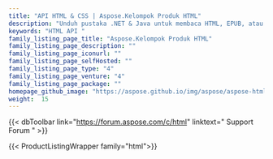 ```yaml
---
title: "API HTML & CSS | Aspose.Kelompok Produk HTML"
description: "Unduh pustaka .NET & Java untuk membaca HTML, EPUB, atau MHTML. Edit atau render ke PDF, Gambar, Penurunan Harga, MHTML. Gabungkan HTML, EPUB atau ekstrak teks & gambar dari file HTML, XHTML, MHTML, EPUB, SVG."
keywords: "HTML API "
family_listing_page_title: "Aspose.Kelompok Produk HTML"
family_listing_page_description: ""
family_listing_page_iconurl: ""
family_listing_page_selfHosted: ""
family_listing_page_type: "4"
family_listing_page_venture: "4"
family_listing_page_package: ""
homepage_github_image: "https://aspose.github.io/img/aspose/aspose-html.png"
weight:  15
---
```


{{< dbToolbar link="https://forum.aspose.com/c/html" linktext=" Support Forum " >}}

{{< ProductListingWrapper family="html">}}

